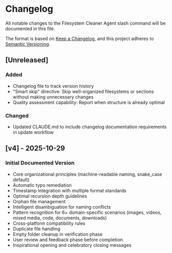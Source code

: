 # Changelog

All notable changes to the Filesystem Cleaner Agent slash command will be documented in this file.

The format is based on [Keep a Changelog](https://keepachangelog.com/en/1.0.0/),
and this project adheres to [Semantic Versioning](https://semver.org/spec/v2.0.0.html).

## [Unreleased]

### Added
- Changelog file to track version history
- "Smart skip" directive: Skip well-organized filesystems or sections without making unnecessary changes
- Quality assessment capability: Report when structure is already optimal

### Changed
- Updated CLAUDE.md to include changelog documentation requirements in update workflow

## [v4] - 2025-10-29

### Initial Documented Version
- Core organizational principles (machine-readable naming, snake_case default)
- Automatic typo remediation
- Timestamp integration with multiple format standards
- Optimal recursion depth guidelines
- Orphan file management
- Intelligent disambiguation for naming conflicts
- Pattern recognition for 6+ domain-specific scenarios (images, videos, mixed media, code, documents, downloads)
- Cross-platform compatibility rules
- Duplicate file handling
- Empty folder cleanup in verification phase
- User review and feedback phase before completion
- Inspirational opening and celebratory closing messages
